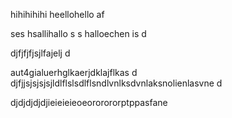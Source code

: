 hihihihihi
heellohello
af

ses
hsallihallo
s
s
halloechen
is
d

djfjfjfjsjlfajelj
d

aut4gialuerhglkaerjdklajflkas
d
djfjjsjsjsjsjldlflslsdlflsndlvnlksdvnlaksnolienlasvne
d

djdjdjdjdjieieieieoeororororptppasfane

